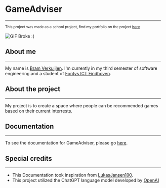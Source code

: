 # GameAdviser
***
<sub>This project was made as a school project, find my portfolio on the project [here](https://github.com/BramVerkuijlen/Portfolio-S3)</sub>

![GIF Broke :(](https://media.tenor.com/fzAQ_TYtK-kAAAAC/kirbo.gif)

## About me
***
My name is [Bram Verkuijlen](https://github.com/BramVerkuijlen). I'm currently in my third semester of software engineering and a student of [Fontys ICT Eindhoven](https://fontys.nl/Studeren/Opleidingen/HBO-ICT.htm). 

## About the project
***
My project is to create a space where people can be recommended games based on their current interrests.

## Documentation
***
To see the documentation for GameAdviser, please go [here](https://github.com/Phantom-works/Documentation/tree/main).

## Special credits
***
- This Documentation took inspiration from [LukasJansen100](https://github.com/LukasJansen100/Portfolio-S3).
- This project utilized the ChatGPT language model developed by [OpenAI](https://openai.com/)





